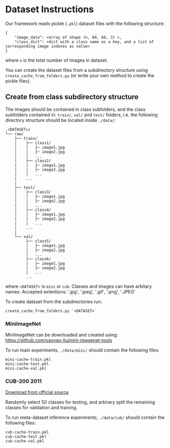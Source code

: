 # Dataset Instructions

Our framework reads pickle (```.pkl```) dataset files with the following structure:

```
{
    "image_data": <array of shape (n, 84, 84, 3) >,
    "class_dict": <dict with a class name as a key, and a list of corresponding image indexes as value>
}
```
where `n` is the total number of images in dataset.

You can create the dataset files from a subdirectory structure using ```create_cache_from_folders.py``` (or write your own method to create the pickle files). 

## Create from class subdirectory structure
The images should be contained in class subfolders, and the class subfolders contained in: ```train/```, ```val/``` and ```test/``` folders, i.e. the following directory structure should be located inside ```./data/```:
```
.<DATASET>/
└── raw/
    ├── train/
    |    ├── class1/
    |    |   ├─ image1.jpg
    |    |   ├─ image2.jpg
    |    |   ...
    |    ├── class2/
    |    |   ├─ image1.jpg
    |    |   ├─ image2.jpg
    |    |   ...
    |    ...
    |
    ├── test/
    |    ├── class3/
    |    |   ├─ image1.jpg
    |    |   ├─ image2.jpg
    |    |   ...
    |    ├── class4/
    |    |   ├─ image1.jpg
    |    |   ├─ image2.jpg
    |    |   ...
    |    ...
    |
    └── val/
         ├── class5/
         |   ├─ image1.jpg
         |   ├─ image2.jpg
         |   ...
         ├── class6/
         |   ├─ image1.jpg
         |   ├─ image2.jpg
         |   ...
         ...
```
where `<DATASET>` is `mini` or `cub`. Classes and images can have arbitary names. Accepted extentions: '.jpg', '.jpeg', '.gif', '.png', '.JPEG' 

To create dataset from the subdirectories run:
```
create_cache_from_folders.py `<DATASET>`
```


### MiniImageNet

MiniImageNet can be downloaded and created using: https://github.com/yaoyao-liu/mini-imagenet-tools 

To run main experiments, `./data/mini/` should contain the following files:
```
mini-cache-train.pkl
mini-cache-test.pkl
mini-cache-val.pkl
```

### CUB-200 2011

[Download from official source](http://www.vision.caltech.edu/visipedia/CUB-200-2011.html)

Randomly select 50 classes for testing, and arbirary split the remaining classes for validation and training.

To run meta-dataset inference experiments, `./data/cub/` should contain the following files:
```
cub-cache-train.pkl
cub-cache-test.pkl
cub-cache-val.pkl
```


